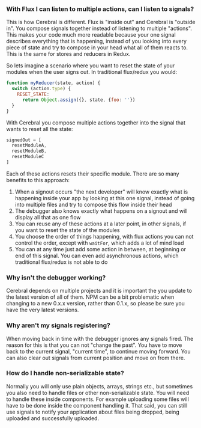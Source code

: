 ### With Flux I can listen to multiple actions, can I listen to signals?
This is how Cerebral is different. Flux is "inside out" and Cerebral is "outside in". You compose signals together instead of listening to multiple "actions". This makes your code much more readable because your one signal describes everything that is happening, instead of you looking into every piece of state and try to compose in your head what all of them reacts to. This is the same for stores and reducers in Redux.

So lets imagine a scenario where you want to reset the state of your modules when the user signs out. In traditional flux/redux you would:

```js
function myReducer(state, action) {
  switch (action.type) {
    RESET_STATE:
      return Object.assign({}, state, {foo: ''})
  }
}
```

With Cerebral you compose multiple actions together into the signal that wants to reset all the state:

```js
signedOut = [
  resetModuleA,
  resetModuleB,
  resetModuleC
]
```
Each of these actions resets their specific module. There are so many benefits to this approach:

1. When a signout occurs "the next developer" will know exactly what is happening inside your app by looking at this one signal, instead of going into multiple files and try to compose this flow inside their head
2. The debugger also knows exactly what happens on a signout and will display all that as one flow
3. You can reuse any of these actions at a later point, in other signals, if you want to reset the state of the modules
4. You choose the order of things happening, with flux actions you can not control the order, except with `waitFor`, which adds a lot of mind load
5. You can at any time just add some action in between, at beginning or end of this signal. You can even add asynchronous actions, which traditional flux/redux is not able to do

### Why isn't the debugger working?
Cerebral depends on multiple projects and it is important the you update to the latest version of all of them. NPM can be a bit problematic when changing to a new 0.x.x version, rather than 0.1.x, so please be sure you have the very latest versions.

### Why aren't my signals registering?
When moving back in time with the debugger ignores any signals fired. The reason for this is that you can not "change the past". You have to move back to the current signal, "current time", to continue moving forward. You can also clear out signals from current position and move on from there.

### How do I handle non-serializable state?
Normally you will only use plain objects, arrays, strings etc., but sometimes you also need to handle files or other non-serializable state. You will need to handle these inside components. For example uploading some files will have to be done inside the component handling it. That said, you can still use signals to notify your application about files being dropped, being uploaded and successfully uploaded.
